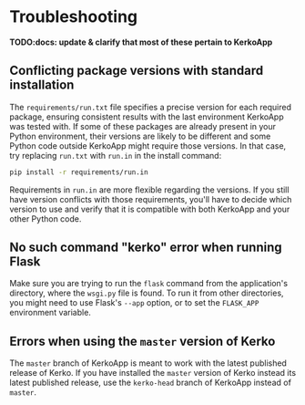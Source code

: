 # Troubleshooting

**TODO:docs: update & clarify that most of these pertain to KerkoApp**


## Conflicting package versions with standard installation

The `requirements/run.txt` file specifies a precise version for each required
package, ensuring consistent results with the last environment KerkoApp was
tested with. If some of these packages are already present in your Python
environment, their versions are likely to be different and some Python code
outside KerkoApp might require those versions. In that case, try replacing
`run.txt` with `run.in` in the install command:

```bash
pip install -r requirements/run.in
```

Requirements in `run.in` are more flexible regarding the versions. If you still
have version conflicts with those requirements, you'll have to decide which
version to use and verify that it is compatible with both KerkoApp and your
other Python code.

## No such command "kerko" error when running Flask

Make sure you are trying to run the `flask` command from the application's
directory, where the `wsgi.py` file is found. To run it from other directories,
you might need to use Flask's `--app` option, or to set the `FLASK_APP`
environment variable.

## Errors when using the `master` version of Kerko

The `master` branch of KerkoApp is meant to work with the latest published
release of Kerko. If you have installed the `master` version of Kerko instead
its latest published release, use the `kerko-head` branch of KerkoApp instead of
`master`.
